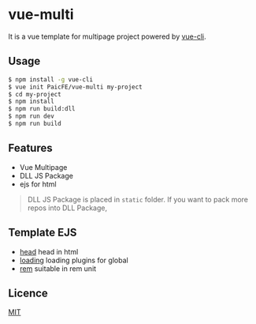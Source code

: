 # vue-multi

It is a vue template for multipage project powered by [vue-cli](https://github.com/vuejs/vue-cli).

## Usage

``` bash
$ npm install -g vue-cli
$ vue init PaicFE/vue-multi my-project
$ cd my-project
$ npm install
$ npm run build:dll
$ npm run dev
$ npm run build
```

## Features

- Vue Multipage 
- DLL JS Package
- ejs for html

> DLL JS Package is placed in `static` folder. If you want to pack more repos into DLL Package, 

## Template EJS

- [head](template/src/ejs/head.ejs) head in html
- [loading](template/src/ejs/loading.ejs) loading plugins for global
- [rem](template/src/ejs/rem.ejs) suitable in rem unit

## Licence

[MIT](LICENSE)





